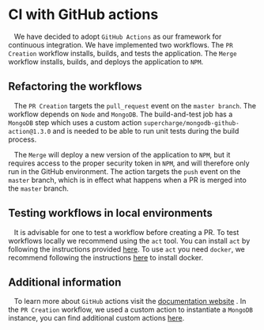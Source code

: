 # CI with GitHub actions 

   We have decided to adopt `GitHub Actions` as our framework for continuous integration. We have implemented two workflows. 
The `PR Creation` workflow installs, builds, and tests the application. The `Merge` workflow installs, builds, and deploys the
application to `NPM`.

## Refactoring the workflows

   The `PR Creation` targets the `pull_request` event on the `master branch`. The workflow depends on `Node` and `MongoDB`. 
The build-and-test job has a `MongoDB` step which uses a custom action `supercharge/mongodb-github-action@1.3.0` and is needed to
be able to run unit tests during the build process. 

   The `Merge` will deploy a new version of the application to `NPM`, but it requires access to the proper security token
in `NPM`, and will therefore only run in the GitHub environment. The action targets the `push` event on the `master` branch, which is
in effect what happens when a PR is merged into the `master` branch.

## Testing workflows in local environments

   It is advisable for one to test a workflow before creating a PR. To test workflows locally we recommend using the `act` tool. You can install
`act` by following the instructions provided [here](https://github.com/nektos/act#installation). To use `act` you need `docker`, we recommend
following the instructions [here](https://docs.docker.com/engine/install/ubuntu/#install-using-the-convenience-script) to install docker. 

## Additional information

   To learn more about `GitHub` actions visit the [documentation website](https://docs.github.com/en/free-pro-team@latest/actions/reference/workflow-syntax-for-github-actions) .
In the `PR Creation` workflow, we used a custom action to instantiate a `MongoDB` instance, you can find additional custom actions [here](https://github.com/marketplace?type=actions).
